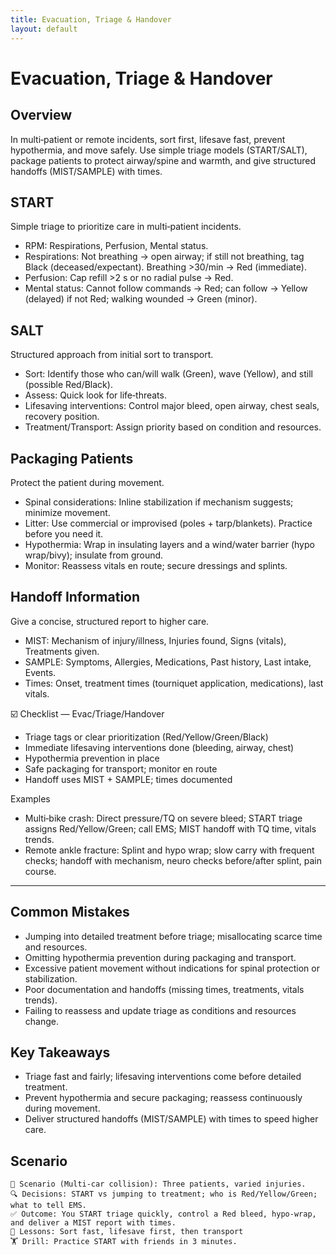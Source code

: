 ```yaml
---
title: Evacuation, Triage & Handover
layout: default
---
```


# Evacuation, Triage & Handover

## Overview
In multi‑patient or remote incidents, sort first, lifesave fast, prevent hypothermia, and move safely. Use simple triage models (START/SALT), package patients to protect airway/spine and warmth, and give structured handoffs (MIST/SAMPLE) with times.

## START
Simple triage to prioritize care in multi‑patient incidents.

- RPM: Respirations, Perfusion, Mental status.
- Respirations: Not breathing → open airway; if still not breathing, tag Black (deceased/expectant). Breathing >30/min → Red (immediate).
- Perfusion: Cap refill >2 s or no radial pulse → Red.
- Mental status: Cannot follow commands → Red; can follow → Yellow (delayed) if not Red; walking wounded → Green (minor).

## SALT
Structured approach from initial sort to transport.

- Sort: Identify those who can/will walk (Green), wave (Yellow), and still (possible Red/Black).
- Assess: Quick look for life‑threats.
- Lifesaving interventions: Control major bleed, open airway, chest seals, recovery position.
- Treatment/Transport: Assign priority based on condition and resources.

## Packaging Patients
Protect the patient during movement.

- Spinal considerations: Inline stabilization if mechanism suggests; minimize movement.
- Litter: Use commercial or improvised (poles + tarp/blankets). Practice before you need it.
- Hypothermia: Wrap in insulating layers and a wind/water barrier (hypo wrap/bivy); insulate from ground.
- Monitor: Reassess vitals en route; secure dressings and splints.

## Handoff Information
Give a concise, structured report to higher care.

- MIST: Mechanism of injury/illness, Injuries found, Signs (vitals), Treatments given.
- SAMPLE: Symptoms, Allergies, Medications, Past history, Last intake, Events.
- Times: Onset, treatment times (tourniquet application, medications), last vitals.

☑️ Checklist — Evac/Triage/Handover
- Triage tags or clear prioritization (Red/Yellow/Green/Black)
- Immediate lifesaving interventions done (bleeding, airway, chest)
- Hypothermia prevention in place
- Safe packaging for transport; monitor en route
- Handoff uses MIST + SAMPLE; times documented

Examples
- Multi‑bike crash: Direct pressure/TQ on severe bleed; START triage assigns Red/Yellow/Green; call EMS; MIST handoff with TQ time, vitals trends.
- Remote ankle fracture: Splint and hypo wrap; slow carry with frequent checks; handoff with mechanism, neuro checks before/after splint, pain course.

---

## Common Mistakes
- Jumping into detailed treatment before triage; misallocating scarce time and resources.
- Omitting hypothermia prevention during packaging and transport.
- Excessive patient movement without indications for spinal protection or stabilization.
- Poor documentation and handoffs (missing times, treatments, vitals trends).
- Failing to reassess and update triage as conditions and resources change.

## Key Takeaways
- Triage fast and fairly; lifesaving interventions come before detailed treatment.
- Prevent hypothermia and secure packaging; reassess continuously during movement.
- Deliver structured handoffs (MIST/SAMPLE) with times to speed higher care.

## Scenario

```
🧭 Scenario (Multi‑car collision): Three patients, varied injuries.
🔍 Decisions: START vs jumping to treatment; who is Red/Yellow/Green; what to tell EMS.
✅ Outcome: You START triage quickly, control a Red bleed, hypo‑wrap, and deliver a MIST report with times.
🧠 Lessons: Sort fast, lifesave first, then transport
🏋️ Drill: Practice START with friends in 3 minutes.
```
